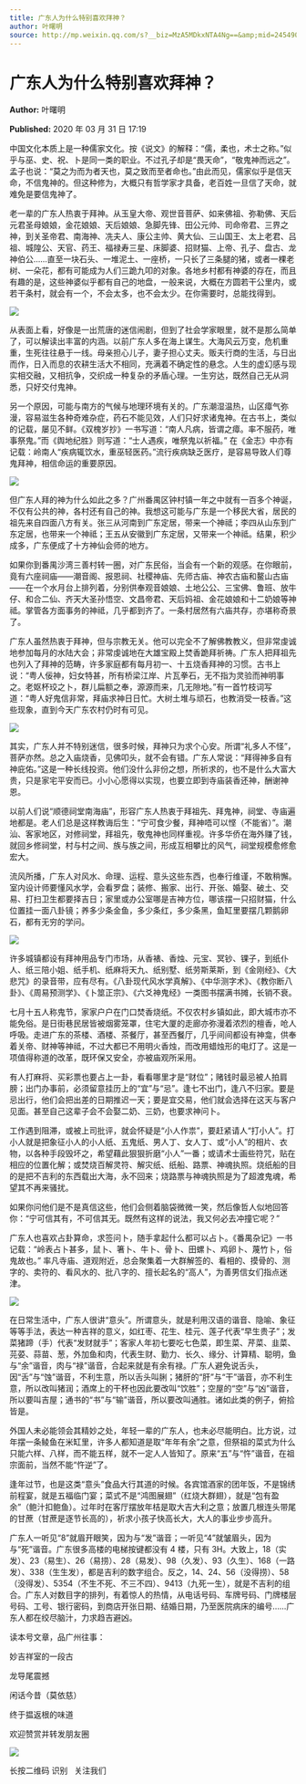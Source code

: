 ```yaml
---
title: 广东人为什么特别喜欢拜神？
author: 叶曙明
source: http://mp.weixin.qq.com/s?__biz=MzA5MDkxNTA4Ng==&amp;mid=2454909003&amp;idx=1&amp;sn=2fc6eaf1fdfdc63630ffe72c26a18639&amp;chksm=87a2382ab0d5b13c582cdc86874300e862d5ad81a6218fd42d9d513cb42de9a07c23cdc05501#rd
---
```


# 广东人为什么特别喜欢拜神？

**Author:** 叶曙明

**Published:** 2020 年 03 月 31 日 17:19

中国文化本质上是一种儒家文化。按《说文》的解释：“儒，柔也，术士之称。”似乎与巫、史、祝、卜是同一类的职业。不过孔子却是“畏天命”，“敬鬼神而远之”。孟子也说：“莫之为而为者天也，莫之致而至者命也。”由此而见，儒家似乎是信天命，不信鬼神的。但这种修为，大概只有哲学家才具备，老百姓一旦信了天命，就难免是要信鬼神了。

老一辈的广东人热衷于拜神。从玉皇大帝、观世音菩萨、如来佛祖、弥勒佛、天后元君圣母娘娘，金花娘娘、天后娘娘、急脚先锋、田公元帅、司命帝君、三界之神，到关圣帝君、南海神、冼夫人、康公主帅、黄大仙、三山国王、太上老君、吕祖、城隍公、天官、药王、福禄寿三星、床脚婆、招财猫、上帝、孔子、盘古、龙神伯公……直至一块石头、一堆泥土、一座桥，一只长了三条腿的猪，或者一棵老树、一朵花，都有可能成为人们三跪九叩的对象。各地乡村都有神婆的存在，而且有趣的是，这些神婆似乎都有自己的地盘，一般来说，大概在方圆若干公里内，或若干条村，就会有一个，不会太多，也不会太少。在你需要时，总能找得到。

![](https://mmbiz.qpic.cn/mmbiz_jpg/PJWG74pLsMbeXB6rFeAbyINTovQlgAeF7n1Ok8Hds4NpRjmH2lAua0BBsvBzyO1gIvPb9MmWmWUa9ATcaBLYjA/640)

从表面上看，好像是一出荒唐的迷信闹剧，但到了社会学家眼里，就不是那么简单了，可以解读出丰富的内涵。以前广东人多在海上谋生。大海风云万变，危机重重，生死往往悬于一线。母亲担心儿子，妻子担心丈夫。贩夫行商的生活，与日出而作，日入而息的农耕生活大不相同，充满着不确定性的悬念。人生的虚幻感与现实相交融，又相抗争，交织成一种复杂的矛盾心理。一生穷达，既然自己无从洞悉，只好交付鬼神。

另一个原因，可能与南方的气候与地理环境有关的。广东潮湿温热，山区瘴气弥漫，容易滋生各种奇难杂症，药石不能见效，人们只好求诸鬼神。在古书上，类似的记载，屡见不鲜。《双槐岁抄》一书写道：“南人凡病，皆谓之瘴。率不服药，唯事祭鬼。”而《舆地纪胜》则写道：“士人遇疾，唯祭鬼以祈福。” 在《金志》中亦有记载：岭南人“疾病辄饮水，重巫轻医药。”流行疾病缺乏医疗，是容易导致人们尊鬼拜神，相信命运的重要原因。

![](https://mmbiz.qpic.cn/mmbiz_jpg/PJWG74pLsMbeXB6rFeAbyINTovQlgAeFFD060pkQU0JphuAsgtiafyp74rNbz3iaPHluibkz8FFmnRzWX6KIxwgzg/640)

但广东人拜的神为什么如此之多？广州番禺区钟村镇一年之中就有一百多个神诞，不仅有公共的神，各村还有自己的神。我想这可能与广东是一个移民大省，居民的祖先来自四面八方有关。张三从河南到广东定居，带来一个神祗；李四从山东到广东定居，也带来一个神祗；王五从安徽到广东定居，又带来一个神祗。结果，积少成多，广东便成了十方神仙会师的地方。

如果你到番禺沙湾三善村转一圈，对广东民俗，当会有一个新的观感。在你眼前，竟有六座祠庙——潮音阁、报恩祠、社稷神庙、先师古庙、神农古庙和鳌山古庙——在一个水月台上排列着，分别供奉观音娘娘、土地公公、三宝佛、鲁班、放牛仔、和合二仙、齐天大圣孙悟空、文昌帝君、天后妈祖、金花娘娘和十二奶娘等神祗。掌管各方面事务的神祗，几乎都到齐了。一条村居然有六庙共存，亦堪称奇景了。

广东人虽然热衷于拜神，但与宗教无关。他可以完全不了解佛教教义，但非常虔诚地参加每月的水陆大会；非常虔诚地在大雄宝殿上焚香跪拜祈祷。广东人把拜祖先也列入了拜神的范畴，许多家庭都有每月初一、十五烧香拜神的习惯。古书上说：“粤人佞神，妇女特甚，所有桥梁江岸、片瓦拳石，无不指为灵验而神明事之。老妪杯珓之卜，群儿扁额之奉，源源而来，几无隙地。”有一首竹枝词写道：“粤人好鬼信非常，拜庙求神日日忙。大树土堆与顽石，也教消受一枝香。”这些现象，直到今天广东农村仍时有可见。

![](https://mmbiz.qpic.cn/mmbiz_jpg/PJWG74pLsMbeXB6rFeAbyINTovQlgAeFHtWibPdjkJibrcKId3vlhbMn5VvTP6hmviayLHdGJEM3PcGnicSpnyYwnA/640)

其实，广东人并不特别迷信，很多时候，拜神只为求个心安。所谓“礼多人不怪”，菩萨亦然。总之入庙烧香，见佛叩头，就不会有错。广东人常说：“拜得神多自有神庇佑。”这是一种长线投资。他们没什么非份之想，所祈求的，也不是什么大富大贵，只是家宅平安而已。小小心愿得以实现，也要立即到寺庙装香还神，酬谢神恩。

以前人们说“顺德祠堂南海庙”，形容广东人热衷于拜祖先、拜鬼神，祠堂、寺庙遍地都是。老人们总是这样教诲后生：“宁可食少餐，拜神唔可以悭（不能省）”。潮汕、客家地区，对修祠堂，拜祖先，敬鬼神也同样重视。许多华侨在海外赚了钱，就回乡修祠堂，村与村之间、族与族之间，形成互相攀比的风气，祠堂规模愈修愈宏大。

流风所播，广东人对风水、命理、运程、意头这些东西，也奉行维谨，不敢稍懈。室内设计师要懂风水学，会看罗盘；装修、搬家、出行、开张、婚娶、破土、交易、打扫卫生都要择吉日；家里或办公室哪是吉神方位，哪该摆一只招财猫，什么位置挂一面八卦镜；养多少条金鱼，多少条红，多少条黑，鱼缸里要摆几颗鹅卵石，都有无穷的学问。

![](https://mmbiz.qpic.cn/mmbiz_jpg/PJWG74pLsMbeXB6rFeAbyINTovQlgAeFkwIgepgnwBAdibfllKlJruQFh6K4tvtnTwDGHkf6IMjZgYZkWTpic7Qg/640)

许多城镇都设有拜神用品专门市场，从香裱、香烛、元宝、冥钞、锞子，到纸仆人、纸三陪小姐、纸手机、纸麻将天九、纸别墅、纸劳斯莱斯，到《金刚经》、《大悲咒》的录音带，应有尽有。《八卦现代风水学真解》、《中华测字术》、《教你断八卦》、《周易预测学》、《卜筮正宗》、《六爻神鬼经》一类图书摆满书摊，长销不衰。

七月十五人称鬼节，家家户户在门口焚香烧纸。不仅农村乡镇如此，即大城市亦不能免俗。是日街巷民居皆被烟雾笼罩，住宅大厦的走廊亦弥漫着浓烈的檀香，呛人呼吸。走进广东的茶楼、酒楼、茶餐厅，甚至西餐厅，几乎间间都设有神龛，供奉着关帝、财神等神祗，不过大都已不用明火香烛，而改用蜡烛形的电灯了。这是一项值得称道的改革，既环保又安全，亦被庙观所采用。

有人打麻将、买彩票也要占上一卦，看看哪里才是“财位”；赌钱时最忌被人拍肩膀；出门办事前，必须留意挂历上的“宜”与“忌”。逢七不出门，逢八不归家。要是忌出行，他们会把出差的日期推迟一天；要是宜交易，他们就会选择在这天与客户见面。甚至自己这辈子会不会娶二奶、三奶，也要求神问卜。

工作遇到阻滞，或被上司批评，就会怀疑是“小人作祟”，要赶紧请人“打小人”。打小人就是把象征小人的小人纸、五鬼纸、男人丁、女人丁、或“小人”的相片、衣物，以各种手段毁坏之，希望藉此狠狠折磨“小人”一番；或请术士画些符咒，贴在相应的位置化解；或焚烧百解灵符、解灾纸、纸船、路票、神魂执照。烧纸船的目的是把不吉利的东西载出大海，永不回来；烧路票与神魂执照是为了超渡鬼魂，希望其不再来骚扰。

如果你问他们是不是真信这些，他们会侧着脑袋微微一笑，然后像哲人似地回答你：“宁可信其有，不可信其无。既然有这样的说法，我又何必去冲撞它呢？”

广东人也喜欢占卦算命，求签问卜，随手拿起什么都可以占卜。《番禺杂记》一书记载：“岭表占卜甚多，鼠卜、箸卜、牛卜、骨卜、田螺卜、鸡卵卜、蔑竹卜，俗鬼故也。” 率凡寺庙、道观附近，总会聚集着一大群解签的、看相的、摸骨的、测字的、卖符的、看风水的、批八字的、擅长起名的“高人”，为善男信女们指点迷津。

![](https://mmbiz.qpic.cn/mmbiz_jpg/PJWG74pLsMbeXB6rFeAbyINTovQlgAeFgvZB2ZT0ZUkBTNvdLqx3tc7zWxicpOhM7LYLXDSO7nBiaBRRl8M6AkCQ/640)

在日常生活中，广东人很讲“意头”。所谓意头，就是利用汉语的谐音、隐喻、象征等等手法，表达一种吉祥的意义，如红枣、花生、桂元、莲子代表“早生贵子”；发菜猪蹄（手）代表“发财就手”；客家人年初七要吃七色菜，即生菜、芹菜、韭菜、芫荽、蒜苗、葱，外加鱼和肉，代表生财、勤力、长久、缘分、计算精、聪明，鱼与“余”谐音，肉与“禄”谐音，合起来就是有余有禄。广东人避免说舌头，因“舌”与“蚀”谐音，不利生意，所以舌头叫脷；猪肝的“肝”与“干”谐音，亦不利生意，所以改叫猪润；酒席上的干杯也因此要改叫“饮胜”；空屋的“空”与“凶”谐音，所以要叫吉屋；通书的“书”与“输”谐音，所以要改叫通胜。诸如此类的例子，俯拾皆是。

外国人未必能领会其精妙之处，年轻一辈的广东人，也未必尽能明白。比方说，过年摆一条鲮鱼在米缸里，许多人都知道是取“年年有余”之意，但祭祖的菜式为什么只能六样、八样，而不能五样，就不一定人人皆知了。原来“五”与“忤”谐音，在祖宗面前，当然不能“忤逆”了。

逢年过节，也是这类“意头”食品大行其道的时候。各宾馆酒家的团年饭，不是锦绣前程宴，就是五福临门宴；菜式不是“鸿图展翅”（红烧大群翅），就是“包有盈余”（鲍汁扣鲍鱼）。过年时在客厅摆放年桔是取大吉大利之意；放置几根连头带尾的甘蔗（甘蔗是逐节长高的），祈求小孩子快高长大，大人的事业步步高升。

广东人一听见“8”就眉开眼笑，因为与“发”谐音；一听见“4”就皱眉头，因为与“死”谐音。广东很多高楼的电梯按键都没有 4 楼，只有 3H。大致上，18（实发）、23（易生）、26（易捞）、28（易发）、98（久发）、93（久生）、168（一路发）、338（生生发），都是吉利的数字组合。反之，14、24、56（没得捞）、58（没得发）、5354（不生不死、不三不四）、9413（九死一生），就是不吉利的组合。广东人对数目字的排列，有着惊人的热情，从电话号码、车牌号码、门牌楼层号码、工号、银行密码，到商店开张日期、结婚日期，乃至医院病床的编号……广东人都在绞尽脑汁，力求趋吉避凶。

读本号文章，品广州往事：

妙吉祥室的一段古

龙导尾震撼

闲话今昔（莫依慈）

终于揾返根的味道

欢迎赞赏并转发朋友圈

![](https://mmbiz.qpic.cn/mmbiz_jpg/PJWG74pLsMaozLudXOzRblBbJLge0Cicrs08tBnq19cGoN0iacXkFnwOiaiaricDicxGzQZsSSZJMHYB9G7FUAlqCzvw/640)

长按二维码 识别   关注我们
